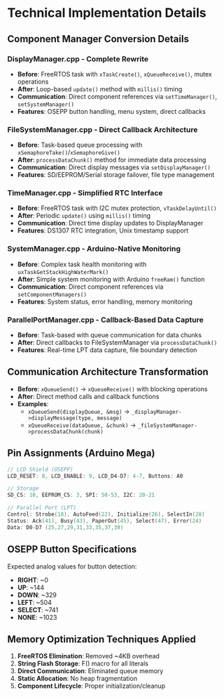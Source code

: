 # Technical Implementation Details

## Component Manager Conversion Details

### DisplayManager.cpp - Complete Rewrite
- **Before**: FreeRTOS task with `xTaskCreate()`, `xQueueReceive()`, mutex operations
- **After**: Loop-based `update()` method with `millis()` timing
- **Communication**: Direct component references via `setTimeManager()`, `setSystemManager()`
- **Features**: OSEPP button handling, menu system, direct callbacks

### FileSystemManager.cpp - Direct Callback Architecture
- **Before**: Task-based queue processing with `xSemaphoreTake()`/`xSemaphoreGive()`
- **After**: `processDataChunk()` method for immediate data processing
- **Communication**: Direct display messages via `setDisplayManager()`
- **Features**: SD/EEPROM/Serial storage failover, file type management

### TimeManager.cpp - Simplified RTC Interface  
- **Before**: FreeRTOS task with I2C mutex protection, `vTaskDelayUntil()`
- **After**: Periodic `update()` using `millis()` timing
- **Communication**: Direct time display updates to DisplayManager
- **Features**: DS1307 RTC integration, Unix timestamp support

### SystemManager.cpp - Arduino-Native Monitoring
- **Before**: Complex task health monitoring with `uxTaskGetStackHighWaterMark()`
- **After**: Simple system monitoring with Arduino `freeRam()` function
- **Communication**: Direct component references via `setComponentManagers()`
- **Features**: System status, error handling, memory monitoring

### ParallelPortManager.cpp - Callback-Based Data Capture
- **Before**: Task-based with queue communication for data chunks
- **After**: Direct callbacks to FileSystemManager via `processDataChunk()`
- **Features**: Real-time LPT data capture, file boundary detection

## Communication Architecture Transformation
- **Before**: `xQueueSend()` → `xQueueReceive()` with blocking operations
- **After**: Direct method calls and callback functions
- **Examples**:
  - `xQueueSend(displayQueue, &msg)` → `_displayManager->displayMessage(type, message)`
  - `xQueueReceive(dataQueue, &chunk)` → `_fileSystemManager->processDataChunk(chunk)`

## Pin Assignments (Arduino Mega)
```cpp
// LCD Shield (OSEPP)
LCD_RESET: 8, LCD_ENABLE: 9, LCD_D4-D7: 4-7, Buttons: A0

// Storage  
SD_CS: 10, EEPROM_CS: 3, SPI: 50-53, I2C: 20-21

// Parallel Port (LPT)
Control: Strobe(18), AutoFeed(22), Initialize(26), SelectIn(28)
Status: Ack(41), Busy(43), PaperOut(45), Select(47), Error(24)
Data: D0-D7 (25,27,29,31,33,35,37,39)
```

## OSEPP Button Specifications
Expected analog values for button detection:
- **RIGHT**: ~0
- **UP**: ~144  
- **DOWN**: ~329
- **LEFT**: ~504
- **SELECT**: ~741
- **NONE**: ~1023

## Memory Optimization Techniques Applied
1. **FreeRTOS Elimination**: Removed ~4KB overhead
2. **String Flash Storage**: F() macro for all literals
3. **Direct Communication**: Eliminated queue memory
4. **Static Allocation**: No heap fragmentation
5. **Component Lifecycle**: Proper initialization/cleanup